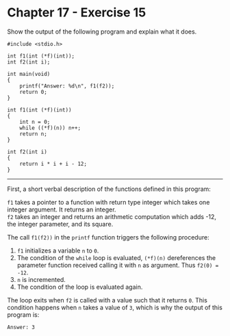 # Chapter 17 - Exercise 15

Show the output of the following program and explain what it does.  

```
#include <stdio.h>

int f1(int (*f)(int));
int f2(int i);

int main(void)
{
    printf("Answer: %d\n", f1(f2));
    return 0;
}

int f1(int (*f)(int))
{
    int n = 0;
    while ((*f)(n)) n++;
    return n;
}

int f2(int i)
{
    return i * i + i - 12;
}
```

---

First, a short verbal description of the functions defined in this program:

`f1` takes a pointer to a function with return type integer which takes one integer argument. It returns an integer.  
`f2` takes an integer and returns an arithmetic computation which adds -12, the integer parameter, and its square.  

The call `f1(f2))` in the `printf` function triggers the following procedure:  

1. `f1` initializes a variable `n` to `0`.  
2. The condition of the `while` loop is evaluated, `(*f)(n)` dereferences the parameter function received calling it with `n` as argument. Thus `f2(0) = -12`.  
3. `n` is incremented.   
4.  The condition of the loop is evaluated again.  

The loop exits when `f2` is called with a value such that it returns `0`. This condition happens when `n` takes a value of `3`, which is why the output of this program is:  

```
Answer: 3
```
